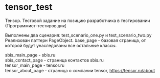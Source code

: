 # tensor_test
Тензор. Тестовой задание на позицию разработчика в тестировании (Программист-тестировщик)

Выполнены два сценария: test_scenario_one.py и test_scenario_two.py <br>
Реализован паттерн PageObject. base_page - базовая страница, от которой будут унаследованы все остальные классы.

sbis_main_page - sbis.ru <br>
sbis_contact_page - страница контактов sbis.ru <br>
tensor_main_page - tensor.ru <br>
tensor_about_page - страница о компании tensor, https://tensor.ru/about <br>
